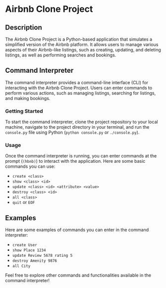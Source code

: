 # Airbnb Clone Project

## Description

The Airbnb Clone Project is a Python-based application that simulates a simplified version of the Airbnb platform. It allows users to manage various aspects of their Airbnb-like listings, such as creating, updating, and deleting listings, as well as performing searches and bookings.

## Command Interpreter

The command interpreter provides a command-line interface (CLI) for interacting with the Airbnb Clone Project. Users can enter commands to perform various actions, such as managing listings, searching for listings, and making bookings.

### Getting Started

To start the command interpreter, clone the project repository to your local machine, navigate to the project directory in your terminal, and run the `console.py` file using Python (`python console.py` or `./console.py`).

### Usage

Once the command interpreter is running, you can enter commands at the prompt (`(hbnb)`) to interact with the application. Here are some basic commands you can use:

- `create <class>`
- `show <class> <id>`
- `update <class> <id> <attribute> <value>`
- `destroy <class> <id>`
- `all <class>`
- `quit` or `EOF`

## Examples

Here are some examples of commands you can enter in the command interpreter:

- `create User`
- `show Place 1234`
- `update Review 5678 rating 5`
- `destroy Amenity 9876`
- `all City`

Feel free to explore other commands and functionalities available in the command interpreter!
